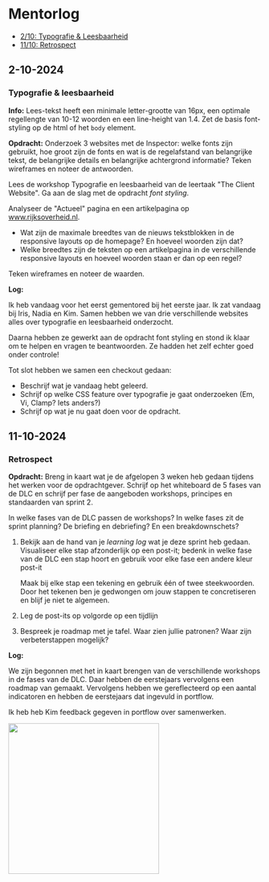 # Mentorlog

- [2/10: Typografie & Leesbaarheid](#2-10-2024)
- [11/10: Retrospect](#11-10-2024)

## 2-10-2024

### Typografie & leesbaarheid

**Info:** Lees-tekst heeft een minimale letter-grootte van 16px, een optimale regellengte van 10-12 woorden en een line-height van 1.4.
Zet de basis font-styling op de html of het `body` element.


**Opdracht:** Onderzoek 3 websites met de Inspector: welke fonts zijn gebruikt, hoe groot zijn de fonts en wat is de regelafstand van belangrijke tekst, de belangrijke details en belangrijke achtergrond informatie? Teken wireframes en noteer de antwoorden.

Lees de workshop Typografie en leesbaarheid van de leertaak "The Client Website". Ga aan de slag met de opdracht _font styling_.

Analyseer de "Actueel" pagina en een artikelpagina op www.rijksoverheid.nl. 
- Wat zijn de maximale breedtes van de nieuws tekstblokken in de responsive layouts op de homepage? En hoeveel woorden zijn dat?
- Welke breedtes zijn de teksten op een artikelpagina in de verschillende responsive layouts en hoeveel woorden staan er dan op een regel?

Teken wireframes en noteer de waarden.

**Log:**

Ik heb vandaag voor het eerst gementored bij het eerste jaar. Ik zat vandaag bij Iris, Nadia en Kim.
Samen hebben we van drie verschillende websites alles over typografie en leesbaarheid onderzocht. 

Daarna hebben ze gewerkt aan de opdracht font styling en stond ik klaar om te helpen en vragen te beantwoorden. Ze hadden het zelf echter goed onder controle!

Tot slot hebben we samen een checkout gedaan:

- Beschrijf wat je vandaag hebt geleerd. 
- Schrijf op welke CSS feature over typografie je gaat onderzoeken (Em, Vi, Clamp? Iets anders?)
- Schrijf op wat je nu gaat doen voor de opdracht.


## 11-10-2024

### Retrospect

**Opdracht:** Breng in kaart wat je de afgelopen 3 weken heb gedaan tijdens het werken voor de opdrachtgever.
Schrijf op het whiteboard de 5 fases van de DLC en schrijf per fase de aangeboden workshops, principes en standaarden van sprint 2.

In welke fases van de DLC passen de workshops?
In welke fases zit de sprint planning? De briefing en debriefing? En een breakdownschets?

1. Bekijk aan de hand van je _learning log_ wat je deze sprint heb gedaan.
   Visualiseer elke stap afzonderlijk op een post-it; bedenk in welke fase van de DLC een stap hoort en gebruik voor elke fase een andere kleur post-it

   Maak bij elke stap een tekening en gebruik één of twee steekwoorden. Door het tekenen ben je gedwongen om jouw stappen te concretiseren en blijf je niet te algemeen.
2. Leg de post-its op volgorde op een tijdlijn
3. Bespreek je roadmap met je tafel. Waar zien jullie patronen? Waar zijn verbeterstappen mogelijk?

**Log:**

We zijn begonnen met het in kaart brengen van de verschillende workshops in de fases van de DLC. Daar hebben de eerstejaars vervolgens een roadmap van gemaakt.
Vervolgens hebben we gereflecteerd op een aantal indicatoren en hebben de eerstejaars dat ingevuld in portflow.

Ik heb heb Kim feedback gegeven in portflow over samenwerken.

<img width=300 src="https://github.com/user-attachments/assets/feb77188-db55-4c1a-abb4-55389988eaa8">

